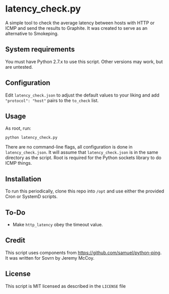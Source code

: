 # latency_check.py

A simple tool to check the average latency between hosts with HTTP or ICMP and send the results to Graphite. It was created to serve as an alternative to Smokeping.

## System requirements

You must have Python 2.7.x to use this script. Other versions may work, but are untested.

## Configuration

Edit `latency_check.json` to adjust the default values to your liking and add `"protocol": "host"` pairs to the `to_check` list.

## Usage

As root, run:

```python latency_check.py```

There are no command-line flags, all configuration is done in `latency_check.json`. It will assume that `latency_check.json` is in the same directory as the script. Root is required for the Python sockets library to do ICMP things.

## Installation

To run this periodically, clone this repo into `/opt` and use either the provided Cron or SystemD scripts.

## To-Do
- Make `http_latency` obey the timeout value.

## Credit

This script uses components from https://github.com/samuel/python-ping. It was written for Sovrn by Jeremy McCoy.

## License

This script is MIT licensed as described in the `LICENSE` file
